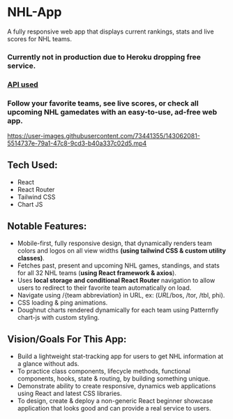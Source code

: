 # NHL-App

A fully responsive web app that displays current rankings, stats and live scores for NHL teams.

### **Currently not in production due to Heroku dropping free service.**
### [API used](https://github.com/dword4/nhlapi)

### Follow your favorite teams, see live scores, or check all upcoming NHL gamedates with an easy-to-use, ad-free web app.

https://user-images.githubusercontent.com/73441355/143062081-5514737e-79a1-47c8-9cd3-b40a337c02d5.mp4

## Tech Used:
- React
- React Router
- Tailwind CSS
- Chart JS

## Notable Features:
* Mobile-first, fully responsive design, that dynamically renders team colors and logos on all view widths **(using tailwind CSS & custom utility classes)**.
* Fetches past, present and upcoming NHL games, standings, and stats for all 32 NHL teams (**using React framework & axios**).
* Uses **local storage and conditional React Router** navigation to allow users to redirect to their favorite team automatically on load.
* Navigate using /{team abbreviation} in URL, ex: (*URL*/bos, /tor, /tbl, phi).
* CSS loading & ping animations.
* Doughnut charts rendered dynamically for each team using Patternfly chart-js with custom styling. 

## Vision/Goals For This App:
* Build a lightweight stat-tracking app for users to get NHL information at a glance without ads.
* To practice class components, lifecycle methods, functional components, hooks, state & routing, by building something unique.
* Demonstrate ability to create responsive, dynamics web applications using React and latest CSS libraries. 
* To design, create & deploy a non-generic React beginner showcase application that looks good and can provide a real service to users.
